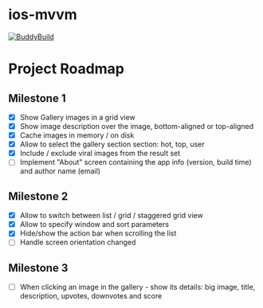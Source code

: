 # ios-mvvm

[![BuddyBuild](https://dashboard.buddybuild.com/api/statusImage?appID=5719442f14fc3f0100865fcb&branch=master&build=latest)](https://dashboard.buddybuild.com/apps/5719442f14fc3f0100865fcb/build/latest)

# Project Roadmap

## Milestone 1
- [x] Show Gallery images in a grid view
- [x] Show image description over the image, bottom-aligned or top-aligned
- [x] Cache images in memory / on disk
- [x] Allow to select the gallery section section: hot, top, user
- [x] Include / exclude viral images from the result set
- [ ] Implement "About" screen containing the app info (version, build time) and author name (email)

## Milestone 2
- [x] Allow to switch between list / grid / staggered grid view
- [x] Allow to specify window and sort parameters
- [x] Hide/show the action bar when scrolling the list
- [ ] Handle screen orientation changed

## Milestone 3
- [ ] When clicking an image in the gallery - show its details: big image, title, description, upvotes, downvotes and score
